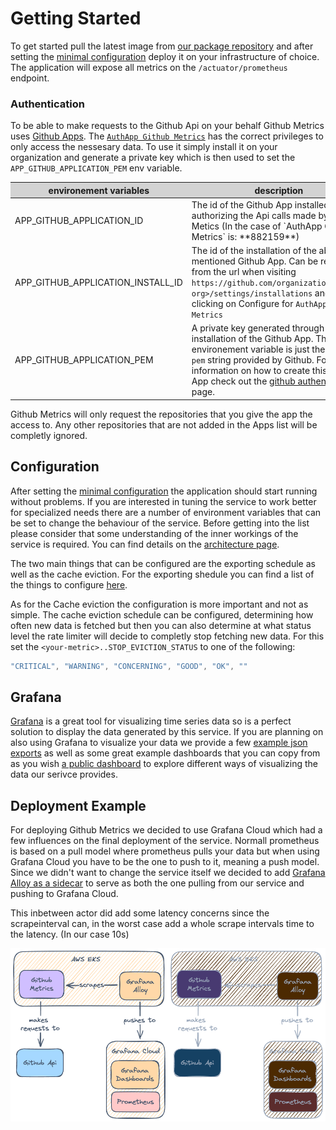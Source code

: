 # Getting Started

To get started pull the latest image from [our package repository](https://github.com/github-insights/github-metrics/pkgs/container/github-metrics)
and after setting the [minimal configuration](configuration/minimal-config.md) 
deploy it on your infrastructure of choice. The application will expose all 
metrics on the `/actuator/prometheus` endpoint.

### Authentication

To be able to make requests to the Github Api on your behalf Github Metrics uses
[Github Apps](https://docs.github.com/en/apps). The [`AuthApp Github Metrics`](https://github.com/apps/authapp-github-metrics)
has the correct privileges to only access the nessesary data. To use it simply install it
on your organization and generate a private key which is then used to set the
`APP_GITHUB_APPLICATION_PEM` env variable. 

<table>
    <thead>
        <tr style="background-color: lightgray;">
            <th>environement variables</th>
            <th>description</th>
        </tr>
    </thead>
    <tbody>
        <tr>
            <td>APP_GITHUB_APPLICATION_ID</td>
            <td>The id of the Github App installed for authorizing the Api calls made by Github Metics (In the case of `AuthApp Github Metrics` is: **882159**)</td>
        </tr>
        <tr>
            <td>APP_GITHUB_APPLICATION_INSTALL_ID</td>
            <td>
                The id of the installation of the above mentioned Github App. 
                Can be retrived from the url when visiting <code>https://github.com/organizations/&lt;your-org&gt;/settings/installations</code>
                and then clicking on Configure for <code>AuthApp Github Metrics</code>
            </td>
        </tr>
        <tr>
            <td>APP_GITHUB_APPLICATION_PEM</td>
            <td>
                A private key generated through the installation of the Github
                App. This environement variable is just the whole <code>pem</code>
                string provided by Github. For more information on how to create
                this Github App check out the <a href="../github/authentication#setting-up-the-github-app">github authentication</a>
                page.
            </td>
        </tr>
    </tbody>
</table>

Github Metrics will only request the repositories that you give the app the access
to. Any other repositories that are not added in the Apps list will be completly
ignored.

## Configuration

After setting the [minimal configuration](configuration/minimal-config.md) the application should start running without
problems. If you are interested in tuning the service to work better for specialized
needs there are a number of environment variables that can be set to change the
behaviour of the service. Before getting into the list please consider that some
understanding of the inner workings of the service is required. You can find details
on the [architecture page](architecture.md).

The two main things that can be configured are the exporting schedule as well as
the cache eviction. For the exporting shedule you can find a list of the things
to configure [here](configuration/configuration.md). 

As for the Cache eviction the configuration is more important and not as simple.
The cache eviction schedule can be configured, determining how often new data
is fetched but then you can also determine at what status level the rate limiter
will decide to completly stop fetching new data. For this set the `<your-metric>..STOP_EVICTION_STATUS`
to one of the following:

```java
"CRITICAL", "WARNING", "CONCERNING", "GOOD", "OK", ""
```

## Grafana

[Grafana](https://grafana.com/) is a great tool for visualizing time series data
so is a perfect solution to display the data generated by this service. If you
are planning on also using Grafana to visualize your data we provide a few [example
json exports](FIXME) as well as some great example dashboards that you can copy from as 
you wish [a public dashboard](FIXME) to explore different ways of
visualizing the data our serivce provides.

## Deployment Example

For deploying Github Metrics we decided to use Grafana Cloud which had a few
influences on the final deployment of the service. Normall prometheus is based
on a pull model where prometheus pulls your data but when using Grafana Cloud
you have to be the one to push to it, meaning a push model. Since we didn't want
to change the service itself we decided to add [Grafana Alloy as a sidecar](https://grafana.com/docs/alloy/latest/get-started/deploy/#as-a-container-sidecar)
to serve as both the one pulling from our service and pushing to Grafana Cloud.

This inbetween actor did add some latency concerns since the scrapeinterval can,
in the worst case add a whole scrape intervals time to the latency. (In our case
10s)

<div style="display: flex; justify-content: center;">
    <img
        width="50%"
        src="../images/deployment-light.png#only-light"
    />
    <img 
        width="50%"
        src="../images/deployment-dark.png#only-dark"
    />
</div>
